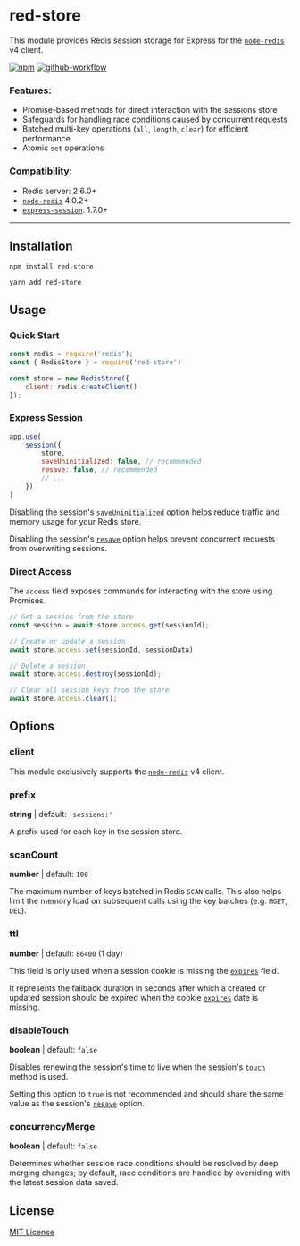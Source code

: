 # red-store

This module provides Redis session storage for Express for the [`node-redis`][node-redis] v4 client.

[![npm](https://img.shields.io/npm/v/red-store?logo=npm)](https://www.npmjs.com/package/red-store)
[![github-workflow](https://img.shields.io/github/workflow/status/rahil-p/red-store/npm%20publish?logo=github)](https://github.com/rahil-p/red-store/actions)


### Features:

- Promise-based methods for direct interaction with the sessions store
- Safeguards for handling race conditions caused by concurrent requests
- Batched multi-key operations (`all`, `length`, `clear`) for efficient performance
- Atomic `set` operations

### Compatibility:

- Redis server: 2.6.0+
- [`node-redis`][node-redis] 4.0.2+
- [`express-session`][express-session]: 1.7.0+

___

## Installation
```shell
npm install red-store
```
```shell
yarn add red-store
```

## Usage

### Quick Start
```js
const redis = require('redis');
const { RedisStore } = require('red-store')

const store = new RedisStore({
    client: redis.createClient()
});
```

### Express Session

```js
app.use(
    session({
        store,
        saveUninitialized: false, // recommended
        resave: false, // recommended
        // ...
    })
)
```

Disabling the session's [`saveUninitialized`](https://github.com/expressjs/session#saveuninitialized) 
option helps reduce traffic and memory usage for your Redis store.

Disabling the session's [`resave`](https://github.com/expressjs/session#resave)
option helps prevent concurrent requests from overwriting sessions.

### Direct Access

The `access` field exposes commands for interacting with the store using Promises.

```js
// Get a session from the store
const session = await store.access.get(sessionId);

// Create or update a session
await store.access.set(sessionId, sessionData)

// Delete a session
await store.access.destroy(sessionId);

// Clear all session keys from the store
await store.access.clear();
```

## Options

### client

This module exclusively supports the [`node-redis`][node-redis] v4 client.

### prefix

**string** | default: `'sessions:'`

A prefix used for each key in the session store.

### scanCount

**number** | default: `100`

The maximum number of keys batched in Redis `SCAN` calls.  This also helps limit the memory load on subsequent calls 
using the key batches (e.g. `MGET`, `DEL`).

### ttl

**number** | default: `86400` (1 day)

This field is only used when a session cookie is missing the 
[`expires`](https://github.com/expressjs/session#cookieexpires) field.

It represents the fallback duration in seconds after which a created or updated session should be expired when the 
cookie [`expires`](https://github.com/expressjs/session#cookieexpires) date is missing.

### disableTouch

**boolean** | default: `false`

Disables renewing the session's time to live when the session's [`touch`](https://github.com/expressjs/session#sessiontouch) 
method is used.

Setting this option to `true` is not recommended and should share the same value as the session's
[`resave`](https://github.com/expressjs/session#saveuninitialized) 
option.

### concurrencyMerge

**boolean** | default: `false`

Determines whether session race conditions should be resolved by deep merging changes; by default, race conditions are
handled by overriding with the latest session data saved.

## License
[MIT License](https://github.com/rahil-p/red-store/blob/master/LICENSE)

[node-redis]: https://github.com/redis/node-redis
[express-session]: https://github.com/expressjs/session
